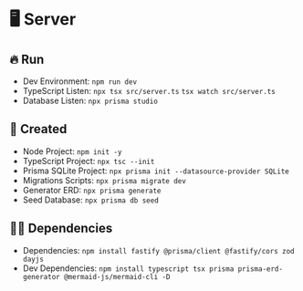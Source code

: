 # :desktop_computer: Server

## :fire: Run

- Dev Environment: `npm run dev`
- TypeScript Listen: `npx tsx src/server.ts` `tsx watch src/server.ts`
- Database Listen: `npx prisma studio`

## :baby: Created

- Node Project: `npm init -y`
- TypeScript Project: `npx tsc --init`
- Prisma SQLite Project: `npx prisma init --datasource-provider SQLite`
- Migrations Scripts: `npx prisma migrate dev`
- Generator ERD: `npx prisma generate`
- Seed Database: `npx prisma db seed`

## :ok_man: Dependencies

- Dependencies: `npm install fastify @prisma/client @fastify/cors zod dayjs`
- Dev Dependencies: `npm install typescript tsx prisma prisma-erd-generator @mermaid-js/mermaid-cli -D`
